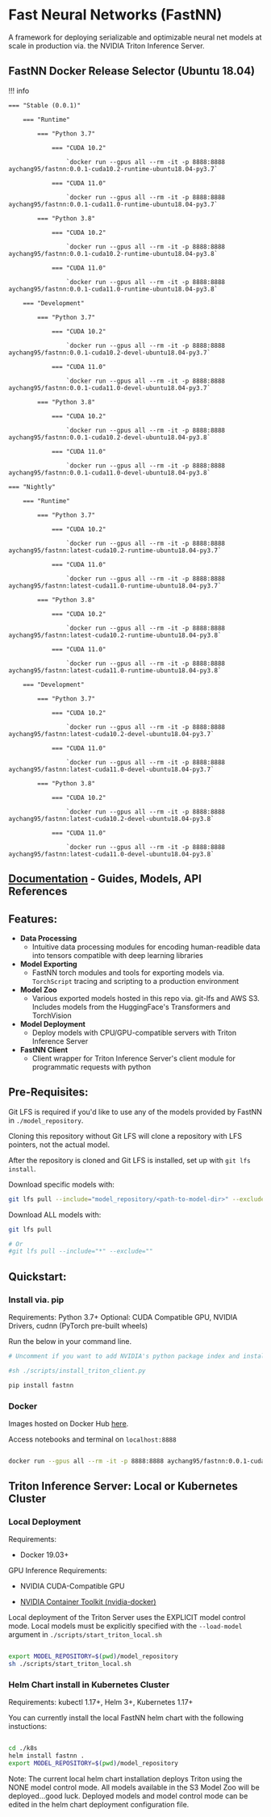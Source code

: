 # Fast Neural Networks (FastNN)

A framework for deploying serializable and optimizable neural net models at scale in production via. the NVIDIA Triton Inference Server.


## **FastNN Docker Release Selector (Ubuntu 18.04)**
    
!!! info

    === "Stable (0.0.1)"
    
        === "Runtime"
    
            === "Python 3.7"
            
                === "CUDA 10.2"
    
                    `docker run --gpus all --rm -it -p 8888:8888 aychang95/fastnn:0.0.1-cuda10.2-runtime-ubuntu18.04-py3.7`
    
                === "CUDA 11.0"
    
                    `docker run --gpus all --rm -it -p 8888:8888 aychang95/fastnn:0.0.1-cuda11.0-runtime-ubuntu18.04-py3.7`
    
            === "Python 3.8"
    
                === "CUDA 10.2"
    
                    `docker run --gpus all --rm -it -p 8888:8888 aychang95/fastnn:0.0.1-cuda10.2-runtime-ubuntu18.04-py3.8`
    
                === "CUDA 11.0"
    
                    `docker run --gpus all --rm -it -p 8888:8888 aychang95/fastnn:0.0.1-cuda11.0-runtime-ubuntu18.04-py3.8`
    
        === "Development"
    
            === "Python 3.7"
            
                === "CUDA 10.2"
    
                    `docker run --gpus all --rm -it -p 8888:8888 aychang95/fastnn:0.0.1-cuda10.2-devel-ubuntu18.04-py3.7`
    
                === "CUDA 11.0"
    
                    `docker run --gpus all --rm -it -p 8888:8888 aychang95/fastnn:0.0.1-cuda11.0-devel-ubuntu18.04-py3.7`
    
            === "Python 3.8"
    
                === "CUDA 10.2"
    
                    `docker run --gpus all --rm -it -p 8888:8888 aychang95/fastnn:0.0.1-cuda10.2-devel-ubuntu18.04-py3.8`
    
                === "CUDA 11.0"
    
                    `docker run --gpus all --rm -it -p 8888:8888 aychang95/fastnn:0.0.1-cuda11.0-devel-ubuntu18.04-py3.8`
    
    === "Nightly"
    
        === "Runtime"
    
            === "Python 3.7"
            
                === "CUDA 10.2"
    
                    `docker run --gpus all --rm -it -p 8888:8888 aychang95/fastnn:latest-cuda10.2-runtime-ubuntu18.04-py3.7`
    
                === "CUDA 11.0"
    
                    `docker run --gpus all --rm -it -p 8888:8888 aychang95/fastnn:latest-cuda11.0-runtime-ubuntu18.04-py3.7`
    
            === "Python 3.8"
    
                === "CUDA 10.2"
    
                    `docker run --gpus all --rm -it -p 8888:8888 aychang95/fastnn:latest-cuda10.2-runtime-ubuntu18.04-py3.8`
    
                === "CUDA 11.0"
    
                    `docker run --gpus all --rm -it -p 8888:8888 aychang95/fastnn:latest-cuda11.0-runtime-ubuntu18.04-py3.8`
    
        === "Development"
    
            === "Python 3.7"
            
                === "CUDA 10.2"
    
                    `docker run --gpus all --rm -it -p 8888:8888 aychang95/fastnn:latest-cuda10.2-devel-ubuntu18.04-py3.7`
    
                === "CUDA 11.0"
    
                    `docker run --gpus all --rm -it -p 8888:8888 aychang95/fastnn:latest-cuda11.0-devel-ubuntu18.04-py3.7`
    
            === "Python 3.8"
    
                === "CUDA 10.2"
    
                    `docker run --gpus all --rm -it -p 8888:8888 aychang95/fastnn:latest-cuda10.2-devel-ubuntu18.04-py3.8`
    
                === "CUDA 11.0"
    
                    `docker run --gpus all --rm -it -p 8888:8888 aychang95/fastnn:latest-cuda11.0-devel-ubuntu18.04-py3.8`




## [Documentation](https://aychang95.github.com/fastnn) - Guides, Models, API References

## Features:
  - **Data Processing**
    - Intuitive data processing modules for encoding human-readible data into tensors compatible with deep learning libraries
  - **Model Exporting**
    - FastNN torch modules and tools for exporting models via. `TorchScript` tracing and scripting to a production environment
  - **Model Zoo**
    - Various exported models hosted in this repo via. git-lfs and AWS S3. Includes models from the HuggingFace's Transformers and 
    TorchVision
  - **Model Deployment**
    - Deploy models with CPU/GPU-compatible servers with Triton Inference Server
  - **FastNN Client**
    - Client wrapper for Triton Inference Server's client module for programmatic requests with python


## Pre-Requisites:

Git LFS is required if you'd like to use any of the models provided by FastNN in `./model_repository`.

Cloning this repository without Git LFS will clone a repository with LFS pointers, not the actual model.

After the repository is cloned and Git LFS is installed, set up with `git lfs install`.

Download specific models with:

```sh
git lfs pull --include="model_repository/<path-to-model-dir>" --exclude=""
```

Download ALL models with:

```sh
git lfs pull

# Or
#git lfs pull --include="*" --exclude=""
```


## Quickstart:

### **Install via. pip**

Requirements: Python 3.7+
Optional: CUDA Compatible GPU, NVIDIA Drivers, cudnn (PyTorch pre-built wheels)

Run the below in your command line.
```sh
# Uncomment if you want to add NVIDIA's python package index and install FastNN/Triton Inference Server client

#sh ./scripts/install_triton_client.py

pip install fastnn
```


### **Docker**

Images hosted on Docker Hub [here](https://hub.docker.com/r/aychang/fastnn).

Access notebooks and terminal on `localhost:8888`

```sh

docker run --gpus all --rm -it -p 8888:8888 aychang95/fastnn:0.0.1-cuda11.0-runtime-ubuntu18.04-py3.7

```


## Triton Inference Server: Local or Kubernetes Cluster


### **Local Deployment**

Requirements:
  - Docker 19.03+

GPU Inference Requirements:

  - NVIDIA CUDA-Compatible GPU
  
  - [NVIDIA Container Toolkit (nvidia-docker)](https://docs.nvidia.com/datacenter/cloud-native/container-toolkit/install-guide.html)

Local deployment of the Triton Server uses the EXPLICIT model control mode. Local models must be explicitly specified with the `--load-model` 
argument in `./scripts/start_triton_local.sh`

```sh

export MODEL_REPOSITORY=$(pwd)/model_repository
sh ./scripts/start_triton_local.sh

```


### **Helm Chart install in Kubernetes Cluster**

Requirements: kubectl 1.17+, Helm 3+, Kubernetes 1.17+

You can currently install the local FastNN helm chart with the following instuctions:

```sh

cd ./k8s
helm install fastnn .
export MODEL_REPOSITORY=$(pwd)/model_repository

```

Note: The current local helm chart installation deploys Triton using the NONE model control mode. All models available in the S3 Model Zoo will be deployed...good luck. 
Deployed models and model control mode can be edited in the helm chart deployment configuration file.


